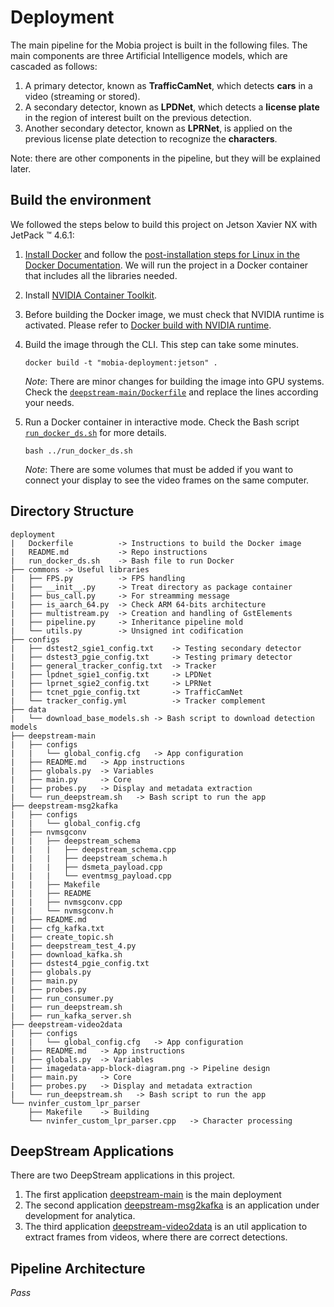 # Deployment

The main pipeline for the Mobia project is built in the following files. The main components are three Artificial Intelligence models, which are cascaded as follows:

1. A primary detector, known as **TrafficCamNet**, which detects **cars** in a video (streaming or stored).
2. A secondary detector, known as **LPDNet**, which detects a **license plate** in the region of interest built on the previous detection.
3. Another secondary detector, known as **LPRNet**, is applied on the previous license plate detection to recognize the **characters**.

Note: there are other components in the pipeline, but they will be explained later.

## Build the environment

We followed the steps below to build this project on Jetson Xavier NX with JetPack :tm: 4.6.1:

1. [Install Docker](https://docs.docker.com/get-docker/) and follow the [post-installation steps for Linux in the Docker Documentation](https://docs.docker.com/engine/install/linux-postinstall/). We will run the project in a Docker container that includes all the libraries needed.
2. Install [NVIDIA Container Toolkit](https://docs.nvidia.com/datacenter/cloud-native/container-toolkit/install-guide.html).
3. Before building the Docker image, we must check that NVIDIA runtime is activated. Please refer to [Docker build with NVIDIA runtime](https://stackoverflow.com/questions/59691207/docker-build-with-nvidia-runtime).
4. Build the image through the CLI. This step can take some minutes.

    ```console
    docker build -t "mobia-deployment:jetson" .
    ```

    *Note*: There are minor changes for building the image into GPU systems. Check the [`deepstream-main/Dockerfile`](./deepstream-main/Dockerfile) and replace the lines according your needs.

5. Run a Docker container in interactive mode. Check the Bash script [`run_docker_ds.sh`](./run_docker_ds.sh) for more details.

    ```console
    bash ../run_docker_ds.sh
    ```

    *Note*: There are some volumes that must be added if you want to connect your display to see the video frames on the same computer.

## Directory Structure

```
deployment
|   Dockerfile          -> Instructions to build the Docker image
|   README.md           -> Repo instructions
|   run_docker_ds.sh    -> Bash file to run Docker
├── commons -> Useful libraries
|   ├── FPS.py          -> FPS handling
|   ├── __init__.py     -> Treat directory as package container
|   ├── bus_call.py     -> For streamming message
|   ├── is_aarch_64.py  -> Check ARM 64-bits architecture
|   ├── multistream.py  -> Creation and handling of GstElements
|   ├── pipeline.py     -> Inheritance pipeline mold
|   └── utils.py        -> Unsigned int codification
├── configs
|   ├── dstest2_sgie1_config.txt    -> Testing secondary detector
|   ├── dstest3_pgie_config.txt     -> Testing primary detector
|   ├── general_tracker_config.txt  -> Tracker
|   ├── lpdnet_sgie1_config.txt     -> LPDNet
|   ├── lprnet_sgie2_config.txt     -> LPRNet
|   ├── tcnet_pgie_config.txt       -> TrafficCamNet
|   └── tracker_config.yml          -> Tracker complement
├── data
|   └── download_base_models.sh -> Bash script to download detection models
├── deepstream-main
|   ├── configs
|   |   └── global_config.cfg   -> App configuration
|   ├── README.md   -> App instructions
|   ├── globals.py  -> Variables
|   ├── main.py     -> Core
|   ├── probes.py   -> Display and metadata extraction
|   └── run_deepstream.sh   -> Bash script to run the app
├── deepstream-msg2kafka
|   ├── configs
|   |   └── global_config.cfg
|   ├── nvmsgconv
|   |   ├── deepstream_schema
|   |   |   ├── deepstream_schema.cpp
|   |   |   ├── deepstream_schema.h
|   |   |   ├── dsmeta_payload.cpp
|   |   |   └── eventmsg_payload.cpp
|   |   ├── Makefile
|   |   ├── README
|   |   ├── nvmsgconv.cpp
|   |   └── nvmsgconv.h
|   ├── README.md
|   ├── cfg_kafka.txt
|   ├── create_topic.sh
|   ├── deepstream_test_4.py
|   ├── download_kafka.sh
|   ├── dstest4_pgie_config.txt
|   ├── globals.py
|   ├── main.py
|   ├── probes.py
|   ├── run_consumer.py
|   ├── run_deepstream.sh
|   ├── run_kafka_server.sh
├── deepstream-video2data
|   ├── configs
|   |   └── global_config.cfg   -> App configuration
|   ├── README.md   -> App instructions
|   ├── globals.py  -> Variables
|   ├── imagedata-app-block-diagram.png -> Pipeline design
|   ├── main.py     -> Core
|   ├── probes.py   -> Display and metadata extraction
|   └── run_deepstream.sh   -> Bash script to run the app
└── nvinfer_custom_lpr_parser
    ├── Makefile    -> Building
    └── nvinfer_custom_lpr_parser.cpp   -> Character processing
```

## DeepStream Applications

There are two DeepStream applications in this project.

1. The first application [deepstream-main](./deepstream-main/) is the main deployment
2. The second application [deepstream-msg2kafka](./deepstream-msg2kafka/) is an application under development for analytica.
3. The third application [deepstream-video2data](./deepstream-video2data/) is an util application to extract frames from videos, where there are correct detections.

## Pipeline Architecture

_Pass_

